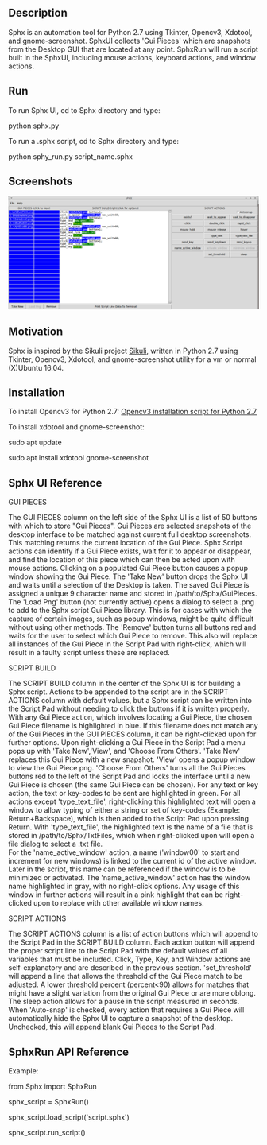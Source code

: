 ## Description

Sphx is an automation tool for Python 2.7 using Tkinter, Opencv3, Xdotool, and gnome-screenshot.
SphxUI collects 'Gui Pieces' which are snapshots from the Desktop GUI that are located at any point.
SphxRun will run a script built in the SphxUI, including mouse actions, keyboard actions, and window actions.


## Run

To run Sphx UI, cd to Sphx directory and type:

python sphx.py

To run a .sphx script, cd to Sphx directory and type:

python sphy_run.py script_name.sphx


## Screenshots

![Sphx Script Example](/img/gmail_login.png?raw=true "Sphx")

## Motivation

Sphx is inspired by the Sikuli project [Sikuli](http://sikulix.com), written in Python 2.7 using Tkinter, Opencv3, Xdotool, and gnome-screenshot utility for a vm or normal (X)Ubuntu 16.04.

## Installation

To install Opencv3 for Python 2.7:
[Opencv3 installation script for Python 2.7](https://gist.github.com/sbrugman/f9d897f28e674f7a89bbf131e26b98b0)

To install xdotool and gnome-screenshot:

sudo apt update

sudo apt install xdotool gnome-screenshot

## Sphx UI Reference

GUI PIECES

The GUI PIECES column on the left side of the Sphx UI is a list of 50 buttons with which to store "Gui Pieces". Gui Pieces are selected snapshots of the desktop interface to be matched against current full desktop screenshots.
This matching returns the current location of the Gui Piece. Sphx Script actions can identify if a Gui Piece exists, wait for it to appear or disappear, and find the location of this piece which can then be acted upon with mouse actions.
Clicking on a populated Gui Piece button causes a popup window showing the Gui Piece.
The 'Take New' button drops the Sphx UI and waits until a selection of the Desktop is taken. The saved Gui Piece is assigned a unique 9 character name and stored in /path/to/Sphx/GuiPieces.
The 'Load Png' button (not currently active) opens a dialog to select a .png to add to the Sphx script Gui Piece library. This is for cases with which the capture of certain images, such as popup windows, might be quite difficult without using other methods.
The 'Remove' button turns all buttons red and waits for the user to select which Gui Piece to remove. This also will replace all instances of the Gui Piece in the Script Pad with right-click, which will result in a faulty script unless these are replaced.

SCRIPT BUILD

The SCRIPT BUILD column in the center of the Sphx UI is for building a Sphx script. Actions to be appended to the script are in the SCRIPT ACTIONS column with default values, but a Sphx script can be written into the Script Pad without needing to click the buttons if it is written properly.
With any Gui Piece action, which involves locating a Gui Piece, the chosen Gui Piece filename is highlighted in blue. If this filename does not match any of the Gui Pieces in the GUI PIECES column, it can be right-clicked upon for further options.
Upon right-clicking a Gui Piece in the Script Pad a menu pops up with 'Take New','View', and 'Choose From Others'. 'Take New' replaces this Gui Piece with a new snapshot. 'View' opens a popup window to view the Gui Piece png. 'Choose From Others' turns all the Gui Pieces buttons red to the left of the Script Pad and locks the interface until a new Gui Piece is chosen (the same Gui Piece can be chosen).
For any text or key action, the text or key-codes to be sent are highlighted in green. For all actions except 'type_text_file', right-clicking this highlighted text will open a window to allow typing of either a string or set of key-codes (Example:  Return+Backspace), which is then added to the Script Pad upon pressing Return. With 'type_text_file', the highlighted text is the name of a file that is stored in /path/to/Sphx/TxtFiles, which when right-clicked upon will open a file dialog to select a .txt file.   
For the 'name_active_window' action, a name ('window00' to start and increment for new windows) is linked to the current id of the active window. Later in the script, this name can be referenced if the window is to be minimized or activated. The 'name_active_window' action has the window name highlighted in gray, with no right-click options. Any usage of this window in further actions will result in a pink highlight that can be right-clicked upon to replace with other available window names.

SCRIPT ACTIONS

The SCRIPT ACTIONS column is a list of action buttons which will append to the Script Pad in the SCRIPT BUILD column. Each action button will append the proper script line to the Script Pad with the default values of all variables that must be included. Click, Type, Key, and Window actions are self-explanatory and are described in the previous section. 'set_threshold' will append a line that allows the threshold of the Gui Piece match to be adjusted. A lower threshold percent (percent<90) allows for matches that might have a slight variation from the original Gui Piece or are more oblong. The sleep action allows for a pause in the script measured in seconds.
When 'Auto-snap' is checked, every action that requires a Gui Piece will automatically hide the Sphx UI to capture a snapshot of the desktop. Unchecked, this will append blank Gui Pieces to the Script Pad.
 

## SphxRun API Reference

Example:

from Sphx import SphxRun

sphx_script = SphxRun()

sphx_script.load_script('script.sphx')

sphx_script.run_script()



